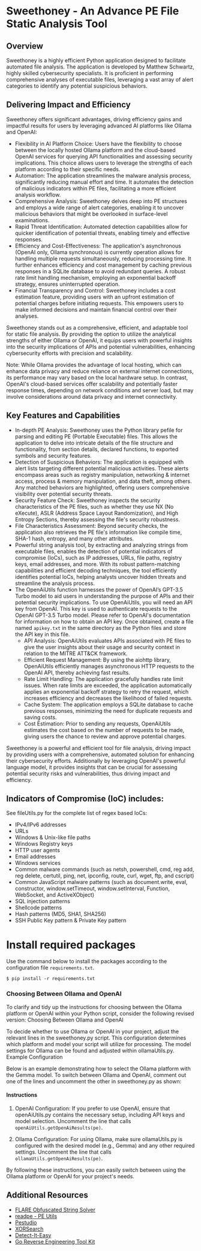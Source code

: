 # Sweethoney - An Advance PE File Static Analysis Tool

## Overview
Sweethoney is a highly efficient Python application designed to facilitate automated file analysis. The application is developed by Matthew Schwartz, highly skilled cybersecurity specialists. It is proficient in performing comprehensive analyses of executable files, leveraging a vast array of alert categories to identify any potential suspicious behaviors.

## Delivering Impact and Efficiency
Sweethoney offers significant advantages, driving efficiency gains and impactful results for users by leveraging advanced AI platforms like Ollama and OpenAI:

* Flexibility in AI Platform Choice: Users have the flexibility to choose between the locally hosted Ollama platform and the cloud-based OpenAI services for querying API functionalities and assessing security implications. This choice allows users to leverage the strengths of each platform according to their specific needs. 
* Automation: The application streamlines the malware analysis process, significantly reducing manual effort and time. It automates the detection of malicious indicators within PE files, facilitating a more efficient analysis workflow.
* Comprehensive Analysis: Sweethoney delves deep into PE structures and employs a wide range of alert categories, enabling it to uncover malicious behaviors that might be overlooked in surface-level examinations.
* Rapid Threat Identification: Automated detection capabilities allow for quicker identification of potential threats, enabling timely and effective responses.
* Efficiency and Cost-Effectiveness: The application's asynchronous (OpenAI only, Ollama synchronous) is currently operation allows for handling multiple requests simultaneously, reducing processing time. It further enhances efficiency and cost management by caching previous responses in a SQLite database to avoid redundant queries. A robust rate limit handling mechanism, employing an exponential backoff strategy, ensures uninterrupted operation.
* Financial Transparency and Control: Sweethoney includes a cost estimation feature, providing users with an upfront estimation of potential charges before initiating requests. This empowers users to make informed decisions and maintain financial control over their analyses.

Sweethoney stands out as a comprehensive, efficient, and adaptable tool for static file analysis. By providing the option to utilize the analytical strengths of either Ollama or OpenAI, it equips users with powerful insights into the security implications of APIs and potential vulnerabilities, enhancing cybersecurity efforts with precision and scalability.

Note: While Ollama provides the advantage of local hosting, which can enhance data privacy and reduce reliance on external internet connections, its performance may vary based on the local hardware setup. In contrast, OpenAI's cloud-based services offer scalability and potentially faster response times, depending on network conditions and server load, but may involve considerations around data privacy and internet connectivity.

## Key Features and Capabilities
* In-depth PE Analysis: Sweethoney uses the Python library pefile for parsing and editing PE (Portable Executable) files. This allows the application to delve into intricate details of the file structure and functionality, from section details, declared functions, to exported symbols and security features.
* Detection of Suspicious Behaviors: The application is equipped with alert lists targeting different potential malicious activities. These alerts encompass areas such as registry manipulation, networking & internet access, process & memory manipulation, and data theft, among others. Any matched behaviors are highlighted, offering users comprehensive visibility over potential security threats.
* Security Feature Check: Sweethoney inspects the security characteristics of the PE files, such as whether they use NX (No eXecute), ASLR (Address Space Layout Randomization), and High Entropy Sections, thereby assessing the file's security robustness.
* File Characteristics Assessment: Beyond security checks, the application also retrieves the PE file's information like compile time, SHA-1 hash, entropy, and many other attributes.
* Powerful string analysis tool, by extracting and analyzing strings from executable files, enables the detection of potential indicators of compromise (IoCs), such as IP addresses, URLs, file paths, registry keys, email addresses, and more. With its robust pattern-matching capabilities and efficient decoding techniques, the tool efficiently identifies potential IoCs, helping analysts uncover hidden threats and streamline the analysis process.
* The OpenAiUtils function harnesses the power of OpenAI’s GPT-3.5 Turbo model to aid users in understanding the purpose of APIs and their potential security implications. To use OpenAiUtils, you will need an API key from OpenAI. This key is used to authenticate requests to the OpenAI GPT-3.5 Turbo model. Please refer to OpenAI's documentation for information on how to obtain an API key. Once obtained, create a file named ```apikey.txt``` in the same directory as the Python files and store the API key in this file.
    * API Analysis: OpenAiUtils evaluates APIs associated with PE files to give the user insights about their usage and security context in relation to the MITRE ATT&CK framework.
    * Efficient Request Management: By using the aiohttp library, OpenAiUtils efficiently manages asynchronous HTTP requests to the OpenAI API, thereby achieving fast results.
    * Rate Limit Handling: The application gracefully handles rate limit issues. When rate limits are exceeded, the application automatically applies an exponential backoff strategy to retry the request, which increases efficiency and decreases the likelihood of failed requests.
    * Cache System: The application employs a SQLite database to cache previous responses, minimizing the need for duplicate requests and saving costs.
    * Cost Estimation: Prior to sending any requests, OpenAiUtils estimates the cost based on the number of requests to be made, giving users the chance to review and approve potential charges.  

Sweethoney is a powerful and efficient tool for file analysis, driving impact by providing users with a comprehensive, automated solution for enhancing their cybersecurity efforts.  Additionally by leveraging OpenAI's powerful language model, it provides insights that can be crucial for assessing potential security risks and vulnerabilities, thus driving impact and efficiency.

## Indicators of Compromise (IoC) includes:   
See fileUtils.py for the complete list of regex based IoCs:
* IPv4/IPv6 addresses
* URLs 
* Windows & Unix-like file paths
* Windows Registry keys
* HTTP user agents
* Email addresses
* Windows services
* Common malware commands (such as netsh, powershell, cmd, reg add, reg delete, certutil, ping, net, ipconfig, route, curl, wget, ftp, and cscript)
* Common JavaScript malware patterns (such as document.write, eval, constructor, window.setTimeout, window.setInterval, Function, WebSocket, and ActiveXObject)
* SQL injection patterns
* Shellcode patterns
* Hash patterns (MD5, SHA1, SHA256)
* SSH Public Key pattern & Private Key pattern

# Install required packages
Use the command below to install the packages according to the configuration file `requirements.txt`.

```
$ pip install -r requirements.txt
```

### Choosing Between Ollama and OpenAI
To clarify and tidy up the instructions for choosing between the Ollama platform or OpenAI within your Python script, consider the following revised version:
Choosing Between Ollama and OpenAI

To decide whether to use Ollama or OpenAI in your project, adjust the relevant lines in the sweethoney.py script. This configuration determines which platform and model your script will utilize for processing. The model settings for Ollama can be found and adjusted within ollamaUtils.py.
Example Configuration

Below is an example demonstrating how to select the Ollama platform with the Gemma model. To switch between Ollama and OpenAI, comment out one of the lines and uncomment the other in sweethoney.py as shown:

#### Instructions

1. OpenAI Configuration: If you prefer to use OpenAI, ensure that openAiUtils.py contains the necessary setup, including API keys and model selection. Uncomment the line that calls `openAiUtils.getOpenAiResults(pe)`.

2. Ollama Configuration: For using Ollama, make sure ollamaUtils.py is configured with the desired model (e.g., Gemma) and any other required settings. Uncomment the line that calls `ollamaUtils.getOpenAiResults(pe)`.

By following these instructions, you can easily switch between using the Ollama platform or OpenAI for your project's needs.

## Additional Resources
* [FLARE Obfuscated String Solver](https://github.com/mandiant/flare-floss)
* [readpe - PE Utils](https://github.com/mentebinaria/readpe)
* [Pestudio](https://www.winitor.com/)
* [XORSearch](https://blog.didierstevens.com/programs/xorsearch/)
* [Detect-It-Easy](https://github.com/horsicq/Detect-It-Easy)
* [Go Reverse Engineering Tool Kit](https://go-re.tk/)

